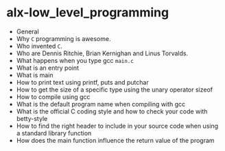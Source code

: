 # alx-low_level_programming
- General
- Why `C` programming is awesome.
- Who invented `C`.
- Who are Dennis Ritchie, Brian Kernighan and Linus Torvalds.
- What happens when you type gcc `main.c`
- What is an entry point
- What is main
- How to print text using printf, puts and putchar
- How to get the size of a specific type using the unary operator sizeof
- How to compile using gcc
- What is the default program name when compiling with gcc
- What is the official C coding style and how to check your code with betty-style
- How to find the right header to include in your source code when using a standard library function
- How does the main function influence the return value of the program
